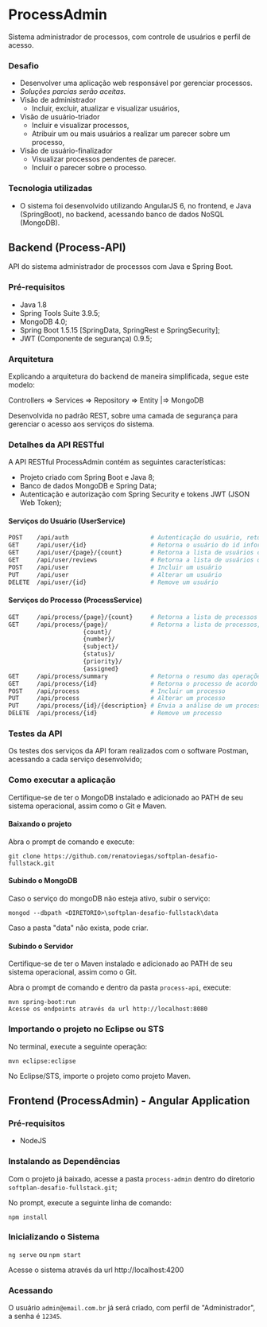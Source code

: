 # ProcessAdmin

Sistema administrador de processos, com controle de usuários e perfil de acesso.

### Desafio
- Desenvolver uma aplicação web responsável por gerenciar processos.
- *Soluções parcias serão aceitas.*
- Visão de administrador
	- Incluir, excluir, atualizar e visualizar usuários,
- Visão de usuário-triador
	- Incluir e visualizar processos,
	- Atribuir um ou mais usuários a realizar um parecer sobre um processo,
- Visão de usuário-finalizador
	- Visualizar processos pendentes de parecer.
	- Incluir o parecer sobre o processo.


### Tecnologia utilizadas
- O sistema foi desenvolvido utilizando AngularJS 6, no frontend, e Java (SpringBoot), no backend, acessando banco de dados NoSQL (MongoDB).

## Backend (Process-API)

API do sistema administrador de processos com Java e Spring Boot.

### Pré-requisitos
- Java 1.8
- Spring Tools Suite 3.9.5;
- MongoDB 4.0;
- Spring Boot 1.5.15 [SpringData, SpringRest e SpringSecurity];
- JWT (Componente de segurança) 0.9.5;

### Arquitetura

Explicando a arquitetura do backend de maneira simplificada, segue este modelo:

Controllers => Services => Repository => Entity
				     |=> MongoDB

Desenvolvida no padrão REST, sobre uma camada de segurança para gerenciar o acesso aos serviços do sistema.

### Detalhes da API RESTful

A API RESTful ProcessAdmin contém as seguintes características:

- Projeto criado com Spring Boot e Java 8;
- Banco de dados MongoDB e Spring Data;
- Autenticação e autorização com Spring Security e tokens JWT (JSON Web Token);

#### Serviços do Usuário (UserService)
```bash
POST    /api/auth                       # Autenticação do usuário, retorna o token de autenticação
GET     /api/user/{id}                  # Retorna o usuário do id informado
GET     /api/user/{page}/{count}        # Retorna a lista de usuários com paginação
GET     /api/user/reviews               # Retorna a lista de usuários que realiza revisão
POST    /api/user                       # Incluir um usuário
PUT     /api/user                       # Alterar um usuário
DELETE  /api/user/{id}                  # Remove um usuário
```

#### Serviços do Processo (ProcessService)
```bash
GET     /api/process/{page}/{count}     # Retorna a lista de processos com paginação
GET     /api/process/{page}/            # Retorna a lista de processos, de acordo com filtro informado	
                     {count}/
                     {number}/
                     {subject}/
                     {status}/
                     {priority}/
                     {assigned} 		
GET     /api/process/summary            # Retorna o resumo das operações
GET     /api/process/{id}               # Retorna o processo de acordo com id informado
POST    /api/process                    # Incluir um processo
PUT     /api/process                    # Alterar um processo
PUT     /api/process/{id}/{description}	# Envia a análise de um processo
DELETE  /api/process/{id}               # Remove um processo
```

### Testes da API

Os testes dos serviços da API foram realizados com o software Postman, acessando a cada serviço desenvolvido;

### Como executar a aplicação

Certifique-se de ter o MongoDB instalado e adicionado ao PATH de seu sistema operacional, assim como o Git e Maven.

#### Baixando o projeto

Abra o prompt de comando e execute:

```
git clone https://github.com/renatoviegas/softplan-desafio-fullstack.git
```

#### Subindo o MongoDB 

Caso o serviço do mongoDB não esteja ativo, subir o serviço:
```
mongod --dbpath <DIRETORIO>\softplan-desafio-fullstack\data
```

Caso a pasta "data" não exista, pode criar.

#### Subindo o Servidor

Certifique-se de ter o Maven instalado e adicionado ao PATH de seu sistema operacional, assim como o Git.

Abra o prompt de comando e dentro da pasta `process-api`, execute:

```
mvn spring-boot:run
Acesse os endpoints através da url http://localhost:8080
```

### Importando o projeto no Eclipse ou STS
No terminal, execute a seguinte operação:
```
mvn eclipse:eclipse
```
No Eclipse/STS, importe o projeto como projeto Maven.

## Frontend (ProcessAdmin) - Angular Application

### Pré-requisitos
- NodeJS

### Instalando as Dependências

Com o projeto já baixado, acesse a pasta `process-admin` dentro do diretorio `softplan-desafio-fullstack.git`;

No prompt, execute a seguinte linha de comando:

`npm install`

### Inicializando o Sistema

`ng serve` ou `npm start`

Acesse o sistema através da url http://localhost:4200

### Acessando

O usuário `admin@email.com.br` já será criado, com perfil de "Administrador", a senha é `12345`.